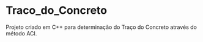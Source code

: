 # Traco_do_Concreto

Projeto criado em C++ para determinação do Traço do Concreto através do método ACI.
